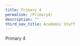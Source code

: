 ```yaml
---
title: Primary 4
permalink: /Primary4/
description: ""
third_nav_title: Academic Staff
---
```




Primary 4